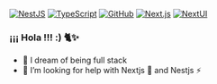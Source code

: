 [![NestJS](https://img.shields.io/badge/NestJS-E0234E?style=flat&logo=nestjs&logoColor=white)](https://nestjs.com/)
[![TypeScript](https://img.shields.io/badge/TypeScript-007ACC?style=flat&logo=typescript&logoColor=white)](https://www.typescriptlang.org/)
[![GitHub](https://img.shields.io/badge/GitHub-181717?style=flat&logo=github&logoColor=white)](https://github.com/yourusername/yourrepository)
[![Next.js](https://img.shields.io/badge/Next.js-000000?style=flat&logo=next.js&logoColor=white)](https://nextjs.org/)
[![NextUI](https://img.shields.io/badge/NextUI-000000?style=flat&logo=next.js&logoColor=white&labelColor=red&color=orange&labelColor=yellow&color=green&labelColor=blue&color=purple)](https://nextui.org/)



### ¡¡¡ Hola !!! :) 🐈✨
- 🌱 I dream of being full stack
- 🌿 I’m looking for help with Nextjs 🌈 and Nestjs ⚡

<!--
**PaolaApaza158/PaolaApaza158** is a ✨ _special_ ✨ repository because its `README.md` (this file) appears on your GitHub profile.

Here are some ideas to get you started:

- 🔭 I’m currently working on ...
- 🌱 I’m currently learning ...
- 👯 I’m looking to collaborate on ...
- 🤔 I’m looking for help with ...
- 💬 Ask me about ...
- 📫 How to reach me: ...
- 😄 Pronouns: ...
- ⚡ Fun fact: ...
-->
